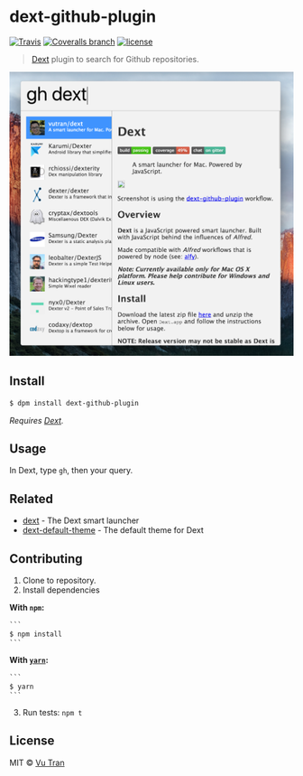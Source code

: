 # dext-github-plugin

[![Travis](https://img.shields.io/travis/vutran/dext-github-plugin/develop.svg?maxAge=2592000&style=flat-square)](https://travis-ci.org/vutran/dext-github-plugin) [![Coveralls branch](https://img.shields.io/coveralls/vutran/dext-github-plugin/develop.svg?maxAge=2592000&style=flat-square)](https://coveralls.io/github/vutran/dext-github-plugin) [![license](https://img.shields.io/github/license/vutran/dext-github-plugin.svg?maxAge=2592000&style=flat-square)](LICENSE)

> [Dext](https://github.com/vutran/dext) plugin to search for Github repositories.

![](screenshot.png?raw=true)

## Install

```bash
$ dpm install dext-github-plugin
```

*Requires [Dext](https://github.com/vutran/dext).*

## Usage

In Dext, type `gh`, then your query.

## Related

- [dext](https://github.com/vutran/dext) - The Dext smart launcher
- [dext-default-theme](https://github.com/vutran/dext-default-theme) - The default theme for Dext

## Contributing

1. Clone to repository.
2. Install dependencies

  **With `npm`:**

    ```
    $ npm install
    ```

  **With [`yarn`](https://github.com/yarnpkg/yarn):**

    ```
    $ yarn
    ```
3. Run tests: `npm t`

## License

MIT © [Vu Tran](https://github.com/vutran/)
